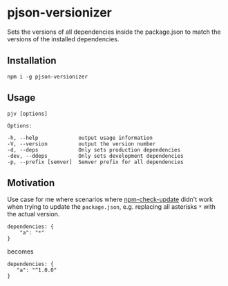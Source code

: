 # pjson-versionizer

Sets the versions of all dependencies inside the package.json to match the versions of the installed dependencies.

## Installation

`npm i -g pjson-versionizer`

## Usage

    pjv [options]

    Options:

    -h, --help             output usage information
    -V, --version          output the version number
    -d, --deps             Only sets production dependencies
    -dev, --ddeps          Only sets development dependencies
    -p, --prefix [semver]  Semver prefix for all dependencies

## Motivation

Use case for me where scenarios where [npm-check-update](https://github.com/tjunnone/npm-check-updates) didn't work when trying to update the `package.json`, e.g. replacing all asterisks `*` with the actual version.

    dependencies: {
        "a": "*"
    }

becomes

    dependencies: {
       "a": "^1.0.0"
    }
